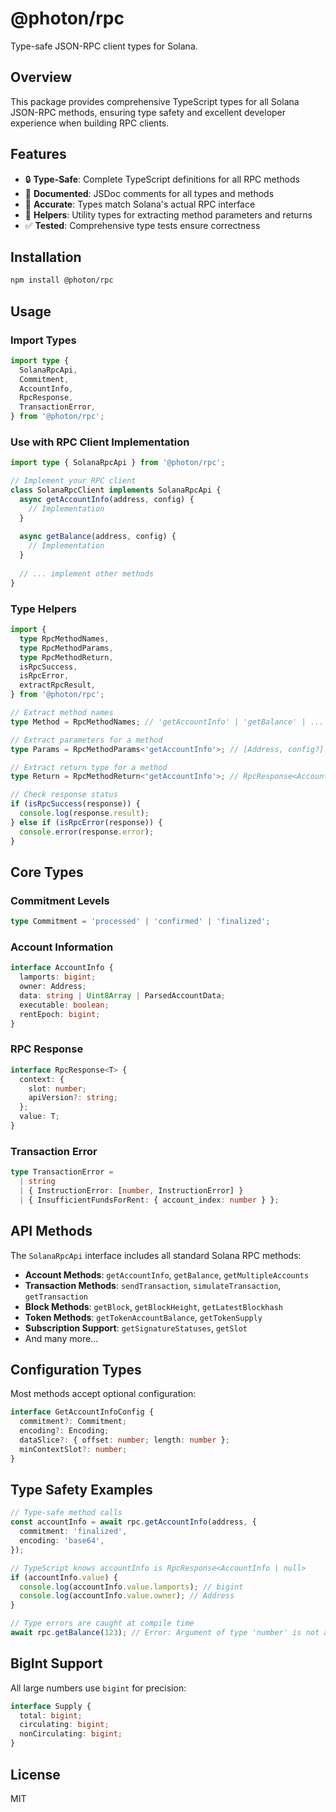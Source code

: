 # @photon/rpc

Type-safe JSON-RPC client types for Solana.

## Overview

This package provides comprehensive TypeScript types for all Solana JSON-RPC methods, ensuring type safety and excellent developer experience when building RPC clients.

## Features

- 🔒 **Type-Safe**: Complete TypeScript definitions for all RPC methods
- 📝 **Documented**: JSDoc comments for all types and methods
- 🎯 **Accurate**: Types match Solana's actual RPC interface
- 🔧 **Helpers**: Utility types for extracting method parameters and returns
- ✅ **Tested**: Comprehensive type tests ensure correctness

## Installation

```bash
npm install @photon/rpc
```

## Usage

### Import Types

```typescript
import type {
  SolanaRpcApi,
  Commitment,
  AccountInfo,
  RpcResponse,
  TransactionError,
} from '@photon/rpc';
```

### Use with RPC Client Implementation

```typescript
import type { SolanaRpcApi } from '@photon/rpc';

// Implement your RPC client
class SolanaRpcClient implements SolanaRpcApi {
  async getAccountInfo(address, config) {
    // Implementation
  }
  
  async getBalance(address, config) {
    // Implementation
  }
  
  // ... implement other methods
}
```

### Type Helpers

```typescript
import {
  type RpcMethodNames,
  type RpcMethodParams,
  type RpcMethodReturn,
  isRpcSuccess,
  isRpcError,
  extractRpcResult,
} from '@photon/rpc';

// Extract method names
type Method = RpcMethodNames; // 'getAccountInfo' | 'getBalance' | ...

// Extract parameters for a method
type Params = RpcMethodParams<'getAccountInfo'>; // [Address, config?]

// Extract return type for a method
type Return = RpcMethodReturn<'getAccountInfo'>; // RpcResponse<AccountInfo | null>

// Check response status
if (isRpcSuccess(response)) {
  console.log(response.result);
} else if (isRpcError(response)) {
  console.error(response.error);
}
```

## Core Types

### Commitment Levels

```typescript
type Commitment = 'processed' | 'confirmed' | 'finalized';
```

### Account Information

```typescript
interface AccountInfo {
  lamports: bigint;
  owner: Address;
  data: string | Uint8Array | ParsedAccountData;
  executable: boolean;
  rentEpoch: bigint;
}
```

### RPC Response

```typescript
interface RpcResponse<T> {
  context: {
    slot: number;
    apiVersion?: string;
  };
  value: T;
}
```

### Transaction Error

```typescript
type TransactionError = 
  | string
  | { InstructionError: [number, InstructionError] }
  | { InsufficientFundsForRent: { account_index: number } };
```

## API Methods

The `SolanaRpcApi` interface includes all standard Solana RPC methods:

- **Account Methods**: `getAccountInfo`, `getBalance`, `getMultipleAccounts`
- **Transaction Methods**: `sendTransaction`, `simulateTransaction`, `getTransaction`
- **Block Methods**: `getBlock`, `getBlockHeight`, `getLatestBlockhash`
- **Token Methods**: `getTokenAccountBalance`, `getTokenSupply`
- **Subscription Support**: `getSignatureStatuses`, `getSlot`
- And many more...

## Configuration Types

Most methods accept optional configuration:

```typescript
interface GetAccountInfoConfig {
  commitment?: Commitment;
  encoding?: Encoding;
  dataSlice?: { offset: number; length: number };
  minContextSlot?: number;
}
```

## Type Safety Examples

```typescript
// Type-safe method calls
const accountInfo = await rpc.getAccountInfo(address, {
  commitment: 'finalized',
  encoding: 'base64',
});

// TypeScript knows accountInfo is RpcResponse<AccountInfo | null>
if (accountInfo.value) {
  console.log(accountInfo.value.lamports); // bigint
  console.log(accountInfo.value.owner); // Address
}

// Type errors are caught at compile time
await rpc.getBalance(123); // Error: Argument of type 'number' is not assignable to parameter of type 'Address'
```

## BigInt Support

All large numbers use `bigint` for precision:

```typescript
interface Supply {
  total: bigint;
  circulating: bigint;
  nonCirculating: bigint;
}
```

## License

MIT